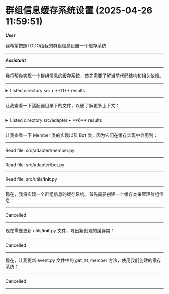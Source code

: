 <!-- Generated by SpecStory -->

# 群组信息缓存系统设置 (2025-04-26 11:59:51)

_**User**_

我希望按照TODO给我的群组信息设置一个缓存系统

---

_**Assistant**_



---

我将帮你实现一个群组信息的缓存系统，首先需要了解当前代码结构和相关依赖。

---

<details>
            <summary>Listed directory src • **11** results</summary>
        
| Name |
|-------|
| 📁 `plugin` |
| 📁 `__pycache__` |
| 📄 `config.py` |
| 📄 `config.json` |
| 📄 `rule.py` |
| 📁 `utils` |
| 📄 `__init__.py` |
| 📁 `matcher` |
| 📄 `model.py` |
| 📁 `adapter` |
| 📄 `log.py` |

</details>

---

让我查看一下适配器目录下的文件，以便了解更多上下文：

---

<details>
            <summary>Listed directory src/adapter • **6** results</summary>
        
| Name |
|-------|
| 📄 `event.py` |
| 📄 `bot.py` |
| 📄 `adapter.py` |
| 📁 `__pycache__` |
| 📄 `__init__.py` |
| 📄 `member.py` |

</details>

---

让我查看一下 Member 类的实现以及 Bot 类，因为它们在缓存实现中会用到：

---

Read file: src/adapter/member.py

---

Read file: src/adapter/bot.py

---

Read file: src/utils/__init__.py

---

现在，我将实现一个群组信息的缓存系统。首先需要创建一个缓存类来管理群组信息：

---

Cancelled

---

现在需要更新 utils/__init__.py 文件，导出新创建的缓存类：

---

Cancelled

---

现在，让我更新 event.py 文件中的 get_at_member 方法，使用我们创建的缓存系统：

---

Cancelled

---

